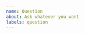 ```yaml
---
name: Question
about: Ask whatever you want
labels: question
---
```


<!-- Please describe your question in detail. -->
